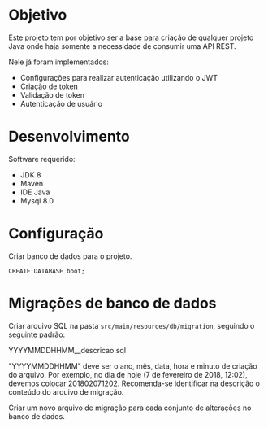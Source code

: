 # Objetivo

Este projeto tem por objetivo ser a base para criação de qualquer projeto Java onde haja somente a necessidade de consumir uma API REST.

Nele já foram implementados:

- Configurações para realizar autenticação utilizando o JWT
- Criação de token
- Validação de token
- Autenticação de usuário

# Desenvolvimento

Software requerido:

- JDK 8
- Maven
- IDE Java
- Mysql 8.0

# Configuração

Criar banco de dados para o projeto.

```mysql
CREATE DATABASE boot;
```

# Migrações de banco de dados

Criar arquivo SQL na pasta `src/main/resources/db/migration`, seguindo o seguinte padrão:

YYYYMMDDHHMM__descricao.sql

"YYYYMMDDHHMM" deve ser o ano, mês, data, hora e minuto de criação do arquivo. Por exemplo, no dia de hoje (7 de fevereiro
de 2018, 12:02), devemos colocar 201802071202.
Recomenda-se identificar na descrição o conteúdo do arquivo de migração.

Criar um novo arquivo de migração para cada conjunto de alterações no banco de dados.
